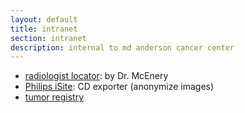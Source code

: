 ```yaml
---
layout: default
title: intranet
section: intranet
description: internal to md anderson cancer center 
---
```


- [radiologist locator](http://di-wbfwhms1/RadiologistLocator/Default.aspx): by Dr. McEnery
- [Philips iSite](http://192.168.5.74): CD exporter (anonymize images)
- [tumor registry](http://inside2.mdanderson.org/dept/medinfo/trss)






